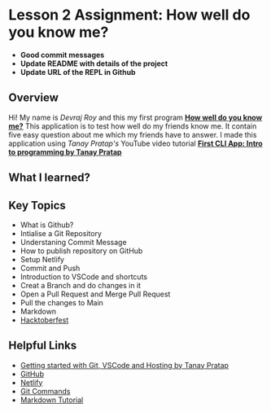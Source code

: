 # Lesson 2 Assignment: How well do you know me?
* __Good commit messages__
* __Update README with details of the project__
* __Update URL of the REPL in Github__

## Overview
Hi! My name is _Devraj Roy_ and this my first program __[How well do you know me?](https://replit.com/@devrajalt/How-well-do-you-know-me?embed=1&output=1)__ This application is to test how well do my friends know me. It contain five easy question about me which my friends have to answer. I made this application using _Tanay Pratap's_ YouTube video tutorial __[First CLI App: Intro to programming by Tanay Pratap](https://www.youtube.com/watch?v=_L-UszPmy2A&list=PLzvhQUIpvvuj5KPnyPyWsvgyzNkX_ACPA&index=2)__
## What I learned?          
## Key Topics
* What is Github?
* Intialise a Git Repository
* Understaning Commit Message
* How to publish repository on GitHub
* Setup Netlify
* Commit and Push
* Introduction to VSCode and shortcuts
* Creat a Branch and do changes in it
* Open a Pull Request and Merge Pull Request
* Pull the changes to Main
* Markdown
* [Hacktoberfest](https://www.youtube.com/watch?v=jUxy4WNdc0s)

## Helpful Links
* [Getting started with Git, VSCode and Hosting by Tanay Pratap](https://www.youtube.com/watch?v=MMEIVh49pS8)
* [GitHub](https://github.com/)
* [Netlify](https://app.netlify.com/)
* [Git Commands](http://guides.beanstalkapp.com/version-control/common-git-commands.html)
* [Markdown Tutorial](https://www.markdowntutorial.com/)